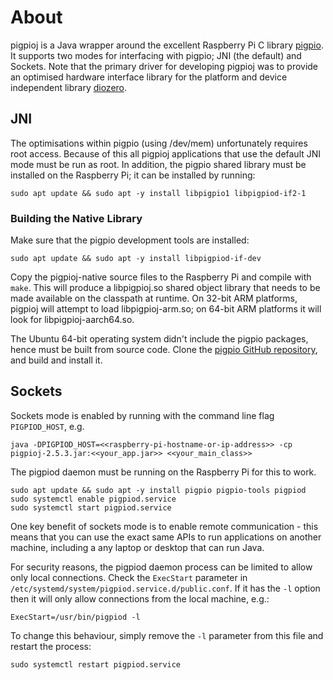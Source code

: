 # About

pigpioj is a Java wrapper around the excellent Raspberry Pi C library [pigpio](http://abyz.me.uk/rpi/pigpio/).
It supports two modes for interfacing with pigpio; JNI (the default) and Sockets.
Note that the primary driver for developing pigpioj was to provide an optimised hardware interface
library for the platform and device independent library [diozero](http://www.diozero.com).

## JNI

The optimisations within pigpio (using /dev/mem) unfortunately requires root access.
Because of this all pigpioj applications that use the default JNI mode must be run as root.
In addition, the pigpio shared library must be installed on the Raspberry Pi; it can be installed by running:
```
sudo apt update && sudo apt -y install libpigpio1 libpigpiod-if2-1
```

### Building the Native Library

Make sure that the pigpio development tools are installed:
```
sudo apt update && sudo apt -y install libpigpiod-if-dev
```

Copy the pigpioj-native source files to the Raspberry Pi and compile with `make`.
This will produce a libpigpioj.so shared object library that needs to be made available on the classpath at runtime.
On 32-bit ARM platforms, pigpioj will attempt to load libpigpioj-arm.so; on 64-bit ARM platforms it will
look for libpigpioj-aarch64.so.

The Ubuntu 64-bit operating system didn't include the pigpio packages, hence must be built from source code.
Clone the [pigpio GitHub repository](https://github.com/joan2937/pigpio), and build and install it.

## Sockets

Sockets mode is enabled by running with the command line flag `PIGPIOD_HOST`, e.g.
```
java -DPIGPIOD_HOST=<<raspberry-pi-hostname-or-ip-address>> -cp pigpioj-2.5.3.jar:<<your_app.jar>> <<your_main_class>>
```

The pigpiod daemon must be running on the Raspberry Pi for this to work.

```
sudo apt update && sudo apt -y install pigpio pigpio-tools pigpiod
sudo systemctl enable pigpiod.service
sudo systemctl start pigpiod.service
```

One key benefit of sockets mode is to enable remote communication - this means that you can use the exact
same APIs to run applications on another machine, including a any laptop or desktop that can run Java.

For security reasons, the pigpiod daemon process can be limited to allow only local connections.
Check the `ExecStart` parameter in `/etc/systemd/system/pigpiod.service.d/public.conf`.
If it has the `-l` option then it will only allow connections from the local machine, e.g.:
```
ExecStart=/usr/bin/pigpiod -l
```

To change this behaviour, simply remove the `-l` parameter from this file and restart the process:
```
sudo systemctl restart pigpiod.service
```
